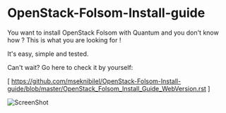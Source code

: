 OpenStack-Folsom-Install-guide
==============================

You want to install OpenStack Folsom with Quantum and you don't know how ?
This is what you are looking for !

It's easy, simple and tested.

Can't wait? Go here to check it by yourself: 

[ https://github.com/mseknibilel/OpenStack-Folsom-Install-guide/blob/master/OpenStack_Folsom_Install_Guide_WebVersion.rst ]

![ScreenShot](http://i.imgur.com/hyeAT.jpg)
